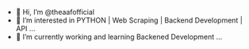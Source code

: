 - 👋 Hi, I’m @theaafofficial
- 👀 I’m interested in PYTHON | Web Scraping | Backend Development | API ...
- 🌱 I’m currently working and learning Backened Development ...


<!---
theaafofficial/theaafofficial is a ✨ special ✨ repository because its `README.md` (this file) appears on your GitHub profile.
You can click the Preview link to take a look at your changes.
--->
